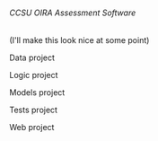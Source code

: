 ###### CCSU OIRA Assessment Software

(I'll make this look nice at some point)

Data project

Logic project

Models project

Tests project

Web project

